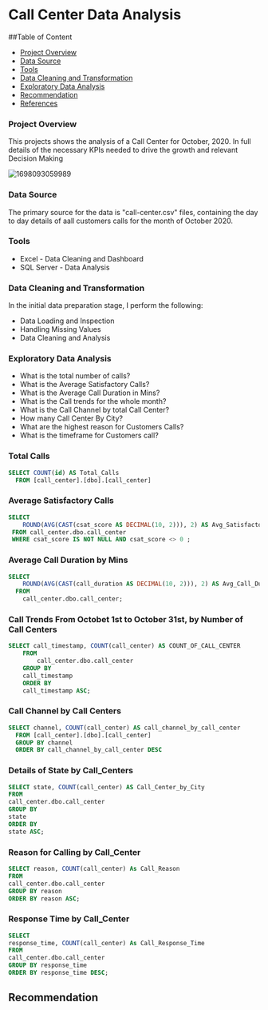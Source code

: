 # Call Center Data Analysis
##Table of Content
- [Project Overview](#project-overview)
- [Data Source](#data-source)
- [Tools](#tools)
- [Data Cleaning and Transformation](#data-cleaning-and-transformation)
- [Exploratory Data Analysis](#exploratory-data-analysis)
- [Recommendation](#recommendation)
- [References](#references)


### Project Overview
This projects shows the analysis of a Call Center for October, 2020. In full details of the necessary KPIs needed to drive 
the growth and relevant Decision Making 

![1698093059989](https://github.com/toyinyayu/Call_Center-Analysis/assets/31111105/0754bdf3-6fa4-44fb-ab47-4c4e07ad6b76)


### Data Source
The primary source for the data is "call-center.csv" files, containing the day to day details of aall customers calls for the month of October 2020.

### Tools
- Excel - Data Cleaning and Dashboard
- SQL Server - Data Analysis

### Data Cleaning and Transformation
In the initial data preparation stage, I perform the following:

- Data Loading and Inspection
- Handling Missing Values
- Data Cleaning and Analysis

### Exploratory Data Analysis

- What is the total number of calls?
- What is the Average Satisfactory Calls?
- What is the Average Call Duration in Mins?
- What is the Call trends for the whole month?
- What is the Call Channel by total Call Center?
- How many Call Center By City?
- What are the highest reason for Customers Calls?
- What is the timeframe for Customers call?

### Total Calls

```SQL
SELECT COUNT(id) AS Total_Calls
  FROM [call_center].[dbo].[call_center]
```

### Average Satisfactory Calls

```SQL
SELECT 
	ROUND(AVG(CAST(csat_score AS DECIMAL(10, 2))), 2) AS Avg_Satisfactory_Call
 FROM call_center.dbo.call_center
 WHERE csat_score IS NOT NULL AND csat_score <> 0 ;

```

### Average Call Duration by Mins

```SQL
SELECT 
	ROUND(AVG(CAST(call_duration AS DECIMAL(10, 2))), 2) AS Avg_Call_Duration_by_Mins
  FROM
	call_center.dbo.call_center;

```

### Call Trends From Octobet 1st to October 31st, by Number of Call Centers

```SQL
SELECT call_timestamp, COUNT(call_center) AS COUNT_OF_CALL_CENTER
	FROM 
		call_center.dbo.call_center
	GROUP BY
	call_timestamp
	ORDER BY
	call_timestamp ASC;
```

### Call Channel by Call Centers

```SQL
SELECT channel, COUNT(call_center) AS call_channel_by_call_center
  FROM [call_center].[dbo].[call_center]
  GROUP BY channel 
  ORDER BY call_channel_by_call_center DESC

```

### Details of State by Call_Centers

```SQL
SELECT state, COUNT(call_center) AS Call_Center_by_City
FROM
call_center.dbo.call_center
GROUP BY 
state
ORDER BY
state ASC;
```

### Reason for Calling by Call_Center

```SQL
SELECT reason, COUNT(call_center) As Call_Reason
FROM 
call_center.dbo.call_center
GROUP BY reason
ORDER BY reason ASC;

```

### Response Time by Call_Center

```SQL
SELECT 
response_time, COUNT(call_center) As Call_Response_Time
FROM 
call_center.dbo.call_center
GROUP BY response_time
ORDER BY response_time DESC;

```

## Recommendation
